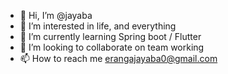 - 👋 Hi, I’m @jayaba
- 👀 I’m interested in life, and everything
- 🌱 I’m currently learning Spring boot / Flutter
- 💞️ I’m looking to collaborate on team working
- 📫 How to reach me erangajayaba0@gmail.com

<!---
jayaba/jayaba is a ✨ special ✨ repository because its `README.md` (this file) appears on your GitHub profile.
You can click the Preview link to take a look at your changes.
--->
